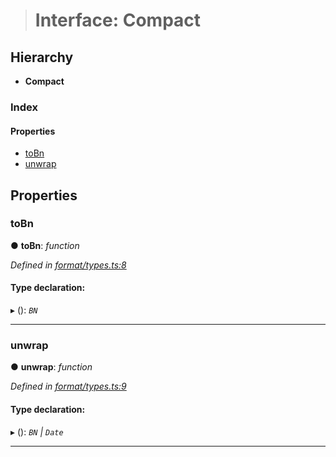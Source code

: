 > # Interface: Compact

## Hierarchy

* **Compact**

### Index

#### Properties

* [toBn](_format_types_.compact.md#tobn)
* [unwrap](_format_types_.compact.md#unwrap)

## Properties

###  toBn

● **toBn**: *function*

*Defined in [format/types.ts:8](url)*

#### Type declaration:

▸ (): *`BN`*

___

###  unwrap

● **unwrap**: *function*

*Defined in [format/types.ts:9](url)*

#### Type declaration:

▸ (): *`BN` | `Date`*

___